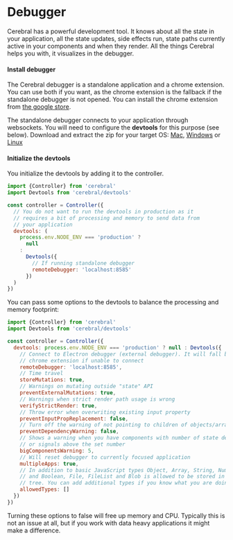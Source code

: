 # Debugger

Cerebral has a powerful development tool. It knows about all the state in your application, all the state updates, side effects run, state paths currently active in your components and when they render. All the things Cerebral helps you with, it visualizes in the debugger.

#### Install debugger
The Cerebral debugger is a standalone application and a chrome extension. You can use both if you want, as the chrome extension is the fallback if the standalone debugger is not opened. You can install the chrome extension from [the google store](https://chrome.google.com/webstore/detail/cerebral2-debugger/ghoadjdodkgkbbmhhpbfhgikjgjelojc).

The standalone debugger connects to your application through websockets. You will need to configure the **devtools** for this purpose (see below). Download and extract the zip for your target OS: [Mac](https://docs.google.com/uc?id=0B1pYKovu9UpybHRMRm9YZU10WUU&export=download), [Windows](https://docs.google.com/uc?id=0B1pYKovu9UpyU0lkU2UyWklMV28&export=download) or [Linux](https://docs.google.com/uc?id=0B1pYKovu9UpyWE85UWVHNFRCQkk&export=download)

#### Initialize the devtools
You initialize the devtools by adding it to the controller.

```js
import {Controller} from 'cerebral'
import Devtools from 'cerebral/devtools'

const controller = Controller({
  // You do not want to run the devtools in production as it
  // requires a bit of processing and memory to send data from
  // your application
  devtools: (
    process.env.NODE_ENV === 'production' ?
      null
    :
      Devtools({
        // If running standalone debugger
        remoteDebugger: 'localhost:8585'
      })
  )
})
```

You can pass some options to the devtools to balance the processing and memory footprint:

```js
import {Controller} from 'cerebral'
import Devtools from 'cerebral/devtools'

const controller = Controller({
  devtools: process.env.NODE_ENV === 'production' ? null : Devtools({
    // Connect to Electron debugger (external debugger). It will fall back to
    // chrome extension if unable to connect
    remoteDebugger: 'localhost:8585',
    // Time travel
    storeMutations: true,
    // Warnings on mutating outside "state" API
    preventExternalMutations: true,
    // Warnings when strict render path usage is wrong
    verifyStrictRender: true,
    // Throw error when overwriting existing input property
    preventInputPropReplacement: false,
    // Turn off the warning of not pointing to children of objects/arrays when declearing state dependencies
    preventDependencyWarning: false,
    // Shows a warning when you have components with number of state dependencies
    // or signals above the set number  
    bigComponentsWarning: 5,
    // Will reset debugger to currently focused application
    multipleApps: true,
    // In addition to basic JavaScript types Object, Array, String, Number
    // and Boolean, File, FileList and Blob is allowed to be stored in state
    // tree. You can add additional types if you know what you are doing :)
    allowedTypes: []
  })
})
```

Turning these options to false will free up memory and CPU. Typically this is not an issue at all, but if you work with data heavy applications it might make a difference.
